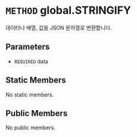 # `METHOD` global.STRINGIFY
데이터나 배열, 값을 JSON 문자열로 변환합니다.

## Parameters
* `REQUIRED` data 

## Static Members
No static members.

## Public Members
No public members.
